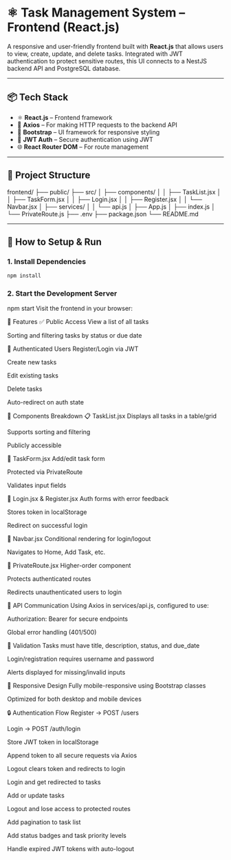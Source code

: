 # ⚛️ Task Management System – Frontend (React.js)

A responsive and user-friendly frontend built with **React.js** that allows users to view, create, update, and delete tasks. Integrated with JWT authentication to protect sensitive routes, this UI connects to a NestJS backend API and PostgreSQL database.

---

## 📦 Tech Stack

- ⚛️ **React.js** – Frontend framework
- 🧪 **Axios** – For making HTTP requests to the backend API
- 🎨 **Bootstrap** – UI framework for responsive styling
- 🔐 **JWT Auth** – Secure authentication using JWT
- 🌐 **React Router DOM** – For route management

---

## 📁 Project Structure

frontend/ ├── public/ ├── src/ │ ├── components/ │ │ ├── TaskList.jsx │ │ ├── TaskForm.jsx │ │ ├── Login.jsx │ │ ├── Register.jsx │ │ └── Navbar.jsx │ ├── services/ │ │ └── api.js │ ├── App.js │ ├── index.js │ └── PrivateRoute.js ├── .env ├── package.json └── README.md


---

## 🚀 How to Setup & Run

### 1. Install Dependencies

```bash
npm install
```

### 2. Start the Development Server
npm start
Visit the frontend in your browser:

🔧 Features
✅ Public Access
View a list of all tasks

Sorting and filtering tasks by status or due date

🔐 Authenticated Users
Register/Login via JWT

Create new tasks

Edit existing tasks

Delete tasks

Auto-redirect on auth state

🧩 Components Breakdown
📋 TaskList.jsx
Displays all tasks in a table/grid

Supports sorting and filtering

Publicly accessible

📝 TaskForm.jsx
Add/edit task form

Protected via PrivateRoute

Validates input fields

🔐 Login.jsx & Register.jsx
Auth forms with error feedback

Stores token in localStorage

Redirect on successful login

🚪 Navbar.jsx
Conditional rendering for login/logout

Navigates to Home, Add Task, etc.

🔐 PrivateRoute.jsx
Higher-order component

Protects authenticated routes

Redirects unauthenticated users to login

🔁 API Communication
Using Axios in services/api.js, configured to use:

Authorization: Bearer <token> for secure endpoints

Global error handling (401/500)

🧪 Validation
Tasks must have title, description, status, and due_date

Login/registration requires username and password

Alerts displayed for missing/invalid inputs

📱 Responsive Design
Fully mobile-responsive using Bootstrap classes

Optimized for both desktop and mobile devices

🔒 Authentication Flow
Register → POST /users

Login → POST /auth/login

Store JWT token in localStorage

Append token to all secure requests via Axios

Logout clears token and redirects to login

Login and get redirected to tasks

Add or update tasks

Logout and lose access to protected routes

Add pagination to task list

Add status badges and task priority levels

Handle expired JWT tokens with auto-logout
